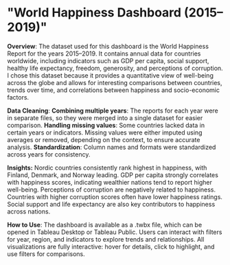 # "World Happiness Dashboard (2015–2019)"

**Overview**:
The dataset used for this dashboard is the World Happiness Report for the years 2015–2019. It contains annual data for countries worldwide, including indicators such as GDP per capita, social support, healthy life expectancy, freedom, generosity, and perceptions of corruption.
I chose this dataset because it provides a quantitative view of well-being across the globe and allows for interesting comparisons between countries, trends over time, and correlations between happiness and socio-economic factors.

**Data Cleaning**: 
**Combining multiple years**: The reports for each year were in separate files, so they were merged into a single dataset for easier comparison.
**Handling missing values**: Some countries lacked data in certain years or indicators. Missing values were either imputed using averages or removed, depending on the context, to ensure accurate analysis.
**Standardization**: Column names and formats were standardized across years for consistency.


**Insights:** 
Nordic countries consistently rank highest in happiness, with Finland, Denmark, and Norway leading.
GDP per capita strongly correlates with happiness scores, indicating wealthier nations tend to report higher well-being.
Perceptions of corruption are negatively related to happiness. Countries with higher corruption scores often have lower happiness ratings.
Social support and life expectancy are also key contributors to happiness across nations.


**How to Use**: The dashboard is available as a .twbx file, which can be opened in Tableau Desktop or Tableau Public.
Users can interact with filters for year, region, and indicators to explore trends and relationships.
All visualizations are fully interactive: hover for details, click to highlight, and use filters for comparisons.
